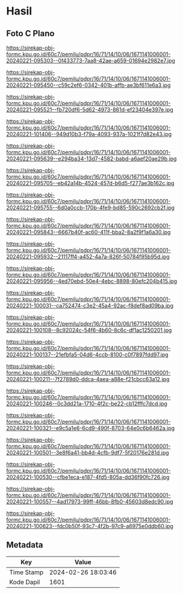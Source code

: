 # Hasil

## Foto C Plano

https://sirekap-obj-formc.kpu.go.id/60c7/pemilu/pdpr/16/71/14/10/06/1671141006001-20240221-095303--0f433773-7aa8-42ae-a659-01694e2982e7.jpg

https://sirekap-obj-formc.kpu.go.id/60c7/pemilu/pdpr/16/71/14/10/06/1671141006001-20240221-095450--c59c2ef6-0342-401b-affb-ae3bf611e6a3.jpg

https://sirekap-obj-formc.kpu.go.id/60c7/pemilu/pdpr/16/71/14/10/06/1671141006001-20240221-095521--fb720df6-5d62-4973-861d-ef23404e397e.jpg

https://sirekap-obj-formc.kpu.go.id/60c7/pemilu/pdpr/16/71/14/10/06/1671141006001-20240221-101406--949d10b3-f79a-4093-937a-1021f7d82e43.jpg

https://sirekap-obj-formc.kpu.go.id/60c7/pemilu/pdpr/16/71/14/10/06/1671141006001-20240221-095639--e294ba34-13d7-4582-babd-a6aef20ae29b.jpg

https://sirekap-obj-formc.kpu.go.id/60c7/pemilu/pdpr/16/71/14/10/06/1671141006001-20240221-095705--eb42a14b-4524-457d-b6d5-f277ae3b162c.jpg

https://sirekap-obj-formc.kpu.go.id/60c7/pemilu/pdpr/16/71/14/10/06/1671141006001-20240221-095755--6d0a0ccb-170b-4fe9-bd85-590c2692cb2f.jpg

https://sirekap-obj-formc.kpu.go.id/60c7/pemilu/pdpr/16/71/14/10/06/1671141006001-20240221-095843--6667b40f-ac60-411f-bba2-8a2f9f1a6a30.jpg

https://sirekap-obj-formc.kpu.go.id/60c7/pemilu/pdpr/16/71/14/10/06/1671141006001-20240221-095932--21117ff4-a452-4a7a-826f-50784f95b95d.jpg

https://sirekap-obj-formc.kpu.go.id/60c7/pemilu/pdpr/16/71/14/10/06/1671141006001-20240221-095956--4ed70ebd-50e4-4ebc-8898-80efc204b415.jpg

https://sirekap-obj-formc.kpu.go.id/60c7/pemilu/pdpr/16/71/14/10/06/1671141006001-20240221-100031--ca752474-c3e2-45a4-92ac-f8def8ad09ba.jpg

https://sirekap-obj-formc.kpu.go.id/60c7/pemilu/pdpr/16/71/14/10/06/1671141006001-20240221-100108--8c92024c-54f6-4b60-8c6c-df1ac1250201.jpg

https://sirekap-obj-formc.kpu.go.id/60c7/pemilu/pdpr/16/71/14/10/06/1671141006001-20240221-100137--21efbfa5-04d6-4ccb-8100-c0f7897fdd97.jpg

https://sirekap-obj-formc.kpu.go.id/60c7/pemilu/pdpr/16/71/14/10/06/1671141006001-20240221-100211--7f2789d0-ddca-4aea-a88e-f21cbcc63a12.jpg

https://sirekap-obj-formc.kpu.go.id/60c7/pemilu/pdpr/16/71/14/10/06/1671141006001-20240221-100246--0c3dd21a-1710-4f2c-be22-cb12fffc7dcd.jpg

https://sirekap-obj-formc.kpu.go.id/60c7/pemilu/pdpr/16/71/14/10/06/1671141006001-20240221-100321--e9c5a1e6-6cd9-490f-8703-64e0c6b6462a.jpg

https://sirekap-obj-formc.kpu.go.id/60c7/pemilu/pdpr/16/71/14/10/06/1671141006001-20240221-100501--3e8f6a41-bb4d-4cfb-9df7-5f20176e281d.jpg

https://sirekap-obj-formc.kpu.go.id/60c7/pemilu/pdpr/16/71/14/10/06/1671141006001-20240221-100530--cfbe1eca-e187-4fd5-805a-dd36f90fc726.jpg

https://sirekap-obj-formc.kpu.go.id/60c7/pemilu/pdpr/16/71/14/10/06/1671141006001-20240221-100557--4ad17973-99ff-46bb-8fb0-45603d8edc90.jpg

https://sirekap-obj-formc.kpu.go.id/60c7/pemilu/pdpr/16/71/14/10/06/1671141006001-20240221-100623--fdc0b50f-93c7-4f2b-97c9-a6975e0ddb60.jpg


## Metadata

| Key        | Value               |
| ---------- | ------------------- |
| Time Stamp | 2024-02-26 18:03:46 |
| Kode Dapil | 1601                |



